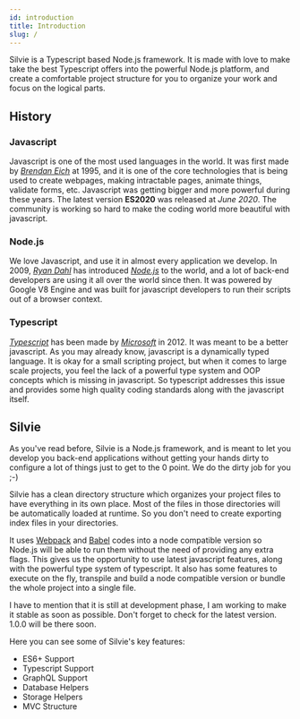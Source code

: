 ```yaml
---
id: introduction
title: Introduction
slug: /
---
```

Silvie is a Typescript based Node.js framework. It is made with love to make take the best Typescript offers into the powerful Node.js platform, 
and create a comfortable project structure for you to organize your work and focus on the logical parts.


## History
### Javascript
Javascript is one of the most used languages in the world. It was first made by *[Brendan Eich](https://en.wikipedia.org/wiki/Brendan_Eich)* at 1995,
and it is one of the core technologies that is being used to create webpages, making intractable pages, animate things, validate forms, etc. 
Javascript was getting bigger and more powerful during these years. The latest version **ES2020** was released at *June 2020*.
The community is working so hard to make the coding world more beautiful with javascript.

### Node.js
We love Javascript, and use it in almost every application we develop.
In 2009, *[Ryan Dahl](https://en.wikipedia.org/wiki/Ryan_Dahl)* has introduced *[Node.js](https://nodejs.org)* to the world, 
and a lot of back-end developers are using it all over the world since then. 
It was powered by Google V8 Engine and was built for javascript developers to run their scripts out of a browser context.

### Typescript
*[Typescript](https://www.typescriptlang.org)* has been made by *[Microsoft](https://microsoft.com)* in 2012. It was meant to be a better javascript. 
As you may already know, javascript is a dynamically typed language. It is okay for a small scripting project,
but when it comes to large scale projects, you feel the lack of a powerful type system and OOP concepts which is
missing in javascript. So typescript addresses this issue and provides some high quality coding standards along with
the javascript itself.

## Silvie
As you've read before, Silvie is a Node.js framework, and is meant to let you develop you back-end applications without getting your hands dirty
to configure a lot of things just to get to the 0 point. We do the dirty job for you ;-)

Silvie has a clean directory structure which organizes your project files to have everything in its own place. 
Most of the files in those directories will be automatically loaded at runtime. So you don't need to create exporting index files in your directories.

It uses [Webpack](https://webpack.js.org) and [Babel](https://babeljs.io) codes into a node compatible version so Node.js 
will be able to run them without the need of providing any extra flags. This gives us the opportunity to use latest javascript features,
along with the powerful type system of typescript. 
It also has some features to execute on the fly, transpile and build a node compatible version or bundle the whole project into a single file.

I have to mention that it is still at development phase, I am working to make it stable as soon as possible. Don't forget to check for the latest version. 1.0.0 will be there soon.

Here you can see some of Silvie's key features:

- ES6+ Support
- Typescript Support
- GraphQL Support
- Database Helpers
- Storage Helpers
- MVC Structure
